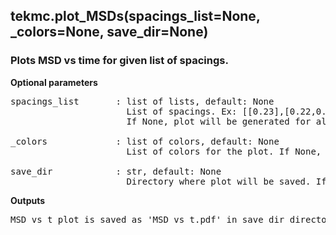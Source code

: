 ## tekmc.plot_MSDs(spacings_list=None, \_colors=None, save_dir=None)

### Plots MSD vs time for given list of spacings.

**Optional parameters**
<pre>
spacings_list       : list of lists, default: None
                      List of spacings. Ex: [[0.23],[0.22,0.23,0.24]], [[0.22],[0.13],[0.5]]. 
                      If None, plot will be generated for all spacings in ‘All_MSDs’ folder.

_colors	            : list of colors, default: None
                      List of colors for the plot. If None, colors are generated using the cmap of tekmc object.

save_dir            : str, default: None
                      Directory where plot will be saved. If None, save_dir = ‘visualizations’.
</pre>
**Outputs**
<pre>
MSD vs t plot is saved as 'MSD_vs_t.pdf' in save_dir directory.
</pre>
